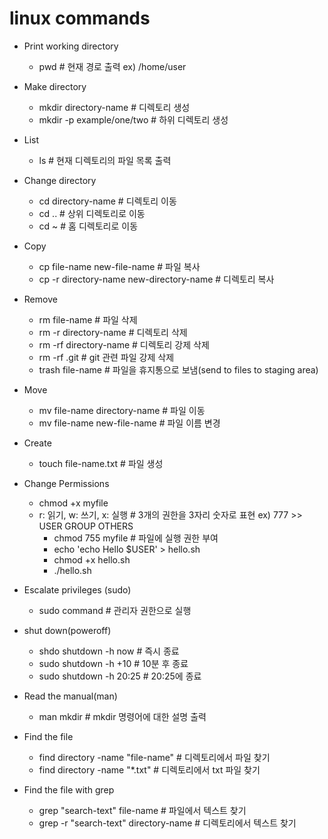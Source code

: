 # linux commands


- Print working directory
  - pwd  # 현재 경로 출력   ex) /home/user


- Make directory 
  - mkdir directory-name  # 디렉토리 생성
  - mkdir -p example/one/two  # 하위 디렉토리 생성

 
- List
  - ls  # 현재 디렉토리의 파일 목록 출력


- Change directory
  - cd directory-name  # 디렉토리 이동
  - cd ..  # 상위 디렉토리로 이동
  - cd ~  # 홈 디렉토리로 이동


- Copy
  - cp file-name new-file-name  # 파일 복사
  - cp -r directory-name new-directory-name  # 디렉토리 복사


- Remove
  - rm file-name  # 파일 삭제
  - rm -r directory-name  # 디렉토리 삭제
  - rm -rf directory-name  # 디렉토리 강제 삭제
  - rm -rf .git  # git 관련 파일 강제 삭제
  - trash file-name  # 파일을 휴지통으로 보냄(send to files to staging area)


- Move
  - mv file-name directory-name  # 파일 이동
  - mv file-name new-file-name  # 파일 이름 변경


- Create
  - touch file-name.txt  # 파일 생성


- Change Permissions
  - chmod +x myfile
  - r: 읽기, w: 쓰기, x: 실행  # 3개의 권한을 3자리 숫자로 표현 ex) 777 >> USER GROUP OTHERS
    - chmod 755 myfile  # 파일에 실행 권한 부여 
    - echo 'echo Hello $USER' > hello.sh
    - chmod +x hello.sh
    - ./hello.sh

- Escalate privileges (sudo)
  - sudo command  # 관리자 권한으로 실행


- shut down(poweroff)
  - shdo shutdown -h now  # 즉시 종료
  - sudo shutdown -h +10  # 10분 후 종료
  - sudo shutdown -h 20:25  # 20:25에 종료


- Read the manual(man)
  - man mkdir  # mkdir 명령어에 대한 설명 출력


- Find the file
  - find directory -name "file-name"  # 디렉토리에서 파일 찾기
  - find directory -name "*.txt"  # 디렉토리에서 txt 파일 찾기


- Find the file with grep
  - grep "search-text" file-name  # 파일에서 텍스트 찾기
  - grep -r "search-text" directory-name  # 디렉토리에서 텍스트 찾기
